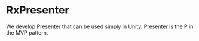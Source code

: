 # RxPresenter
We develop Presenter that can be used simply in Unity. Presenter is the P in the MVP pattern.
